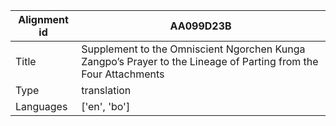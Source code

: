 |Alignment id | AA099D23B
| --- | --- 
|Title | Supplement to the Omniscient Ngorchen Kunga Zangpo’s Prayer to the Lineage of Parting from the Four Attachments 
|Type | translation
|Languages | ['en', 'bo']